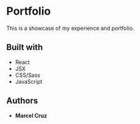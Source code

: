# Portfolio

This is a showcase of my experience and portfolio.

## Built with

* React
* JSX
* CSS/Sass
* JavaScript

## Authors

* **Marcel Cruz**
